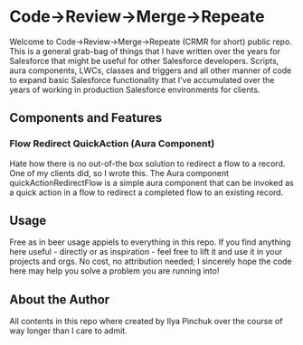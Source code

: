 # Code->Review->Merge->Repeate

Welcome to Code->Review->Merge->Repeate (CRMR for short) public repo. This is a general grab-bag of things that I have written over the years for Salesforce that might be useful for other Salesforce developers. Scripts, aura components, LWCs, classes and triggers and all other manner of code to expand basic Salesforce functionality that I've accumulated over the years of working in production Salesforce environments for clients.

## Components and Features

### Flow Redirect QuickAction (Aura Component)
Hate how there is no out-of-the box solution to redirect a flow to a record. One of my clients did, so I wrote this. The Aura component quickActionRedirectFlow is a simple aura component that can be invoked as a quick action in a flow to redirect a completed flow to an existing record. 

## Usage
Free as in beer usage appiels to everything in this repo. If you find anything here useful - directly or as inspiration - feel free to lift it and use it in your projects and orgs. No cost, no attribution needed; I sincerely hope the code here may help you solve a problem you are running into!

## About the Author
All contents in this repo where created by Ilya Pinchuk over the course of way longer than I care to admit.
